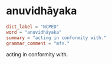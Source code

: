 # anuvidhāyaka

``` toml
dict_label = "NCPED"
word = "anuvidhāyaka"
summary = "acting in conformity with."
grammar_comment = "mfn."
```

acting in conformity with.

